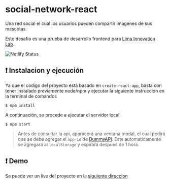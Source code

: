 # social-network-react
Una red social el cual los usuarios pueden compartir imagenes de sus mascotas.

Este desafio es una prueba de desarrollo frontend para <a href="https://www.lilab.pe/" target="_blank">Lima Innovation Lab</a>.

<img src="https://api.netlify.com/api/v1/badges/a52a7b66-33da-48e7-8e55-7d3ba13d3050/deploy-status" alt="Netlify Status" />

## ❗️ Instalacion y ejecución
Ya que el codigo del proyecto está basado en `create-react-app`, basta con 
tener instalado previamente node/npm y ejecutar la siguiente instrucción en la terminal de comandos
```
$ npm install 
```

A continuación, se procede a ejecutar el servidor local 
```
$ npm start
```

> Antes de consultar la api, aparacerá una ventana modal, 
> el cual pedirá que se debe agregar el `app-id` 
> de <a href="https://dummyapi.io/">DummyAPI</a>. Este automaticamente se agregará al 
> `localStorage` y expirará después de 1 hora.

## ❗️ Demo
Se puede ver un live del proyecto en la <a href="https://wizardly-hamilton-9b427e.netlify.app" target="_blank">siguiente direccion</a>

